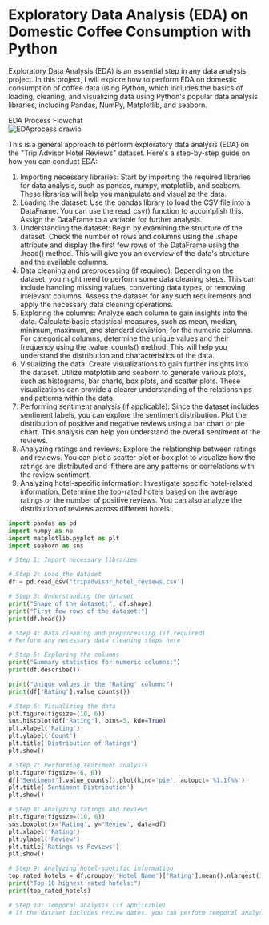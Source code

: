 # Exploratory Data Analysis (EDA) on Domestic Coffee Consumption with Python 

Exploratory Data Analysis (EDA) is an essential step in any data analysis project. In this project, I will explore how to perform EDA on domestic consumption of coffee data using Python, which includes the basics of loading, cleaning, and visualizing data using Python's popular data analysis libraries, including Pandas, NumPy, Matplotlib, and seaborn. 

EDA Process Flowchat <br>
![EDAprocess drawio](https://github.com/wusinyee/SYW-Portfolio-v2023/assets/108232087/85608d10-95b3-4580-be3d-137953dc8b78)

This is a general approach to perform exploratory data analysis (EDA) on the "Trip Advisor Hotel Reviews" dataset. Here's a step-by-step guide on how you can conduct EDA:
1.	Importing necessary libraries: Start by importing the required libraries for data analysis, such as pandas, numpy, matplotlib, and seaborn. These libraries will help you manipulate and visualize the data.
2.	Loading the dataset: Use the pandas library to load the CSV file into a DataFrame. You can use the read_csv() function to accomplish this. Assign the DataFrame to a variable for further analysis.
3.	Understanding the dataset: Begin by examining the structure of the dataset. Check the number of rows and columns using the .shape attribute and display the first few rows of the DataFrame using the .head() method. This will give you an overview of the data's structure and the available columns.
4.	Data cleaning and preprocessing (if required): Depending on the dataset, you might need to perform some data cleaning steps. This can include handling missing values, converting data types, or removing irrelevant columns. Assess the dataset for any such requirements and apply the necessary data cleaning operations.
5.	Exploring the columns: Analyze each column to gain insights into the data. Calculate basic statistical measures, such as mean, median, minimum, maximum, and standard deviation, for the numeric columns. For categorical columns, determine the unique values and their frequency using the .value_counts() method. This will help you understand the distribution and characteristics of the data.
6.	Visualizing the data: Create visualizations to gain further insights into the dataset. Utilize matplotlib and seaborn to generate various plots, such as histograms, bar charts, box plots, and scatter plots. These visualizations can provide a clearer understanding of the relationships and patterns within the data.
7.	Performing sentiment analysis (if applicable): Since the dataset includes sentiment labels, you can explore the sentiment distribution. Plot the distribution of positive and negative reviews using a bar chart or pie chart. This analysis can help you understand the overall sentiment of the reviews.
8.	Analyzing ratings and reviews: Explore the relationship between ratings and reviews. You can plot a scatter plot or box plot to visualize how the ratings are distributed and if there are any patterns or correlations with the review sentiment.
9.	Analyzing hotel-specific information: Investigate specific hotel-related information. Determine the top-rated hotels based on the average ratings or the number of positive reviews. You can also analyze the distribution of reviews across different hotels.


```python
import pandas as pd
import numpy as np
import matplotlib.pyplot as plt
import seaborn as sns

# Step 1: Import necessary libraries

# Step 2: Load the dataset
df = pd.read_csv('tripadvisor_hotel_reviews.csv')

# Step 3: Understanding the dataset
print("Shape of the dataset:", df.shape)
print("First few rows of the dataset:")
print(df.head())

# Step 4: Data cleaning and preprocessing (if required)
# Perform any necessary data cleaning steps here

# Step 5: Exploring the columns
print("Summary statistics for numeric columns:")
print(df.describe())

print("Unique values in the 'Rating' column:")
print(df['Rating'].value_counts())

# Step 6: Visualizing the data
plt.figure(figsize=(10, 6))
sns.histplot(df['Rating'], bins=5, kde=True)
plt.xlabel('Rating')
plt.ylabel('Count')
plt.title('Distribution of Ratings')
plt.show()

# Step 7: Performing sentiment analysis
plt.figure(figsize=(6, 6))
df['Sentiment'].value_counts().plot(kind='pie', autopct='%1.1f%%')
plt.title('Sentiment Distribution')
plt.show()

# Step 8: Analyzing ratings and reviews
plt.figure(figsize=(10, 6))
sns.boxplot(x='Rating', y='Review', data=df)
plt.xlabel('Rating')
plt.ylabel('Review')
plt.title('Ratings vs Reviews')
plt.show()

# Step 9: Analyzing hotel-specific information
top_rated_hotels = df.groupby('Hotel_Name')['Rating'].mean().nlargest(10)
print("Top 10 highest rated hotels:")
print(top_rated_hotels)

# Step 10: Temporal analysis (if applicable)
# If the dataset includes review dates, you can perform temporal analysis here
```
